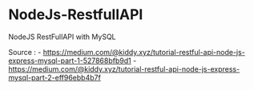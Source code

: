 # NodeJs-RestfullAPI

NodeJS RestFullAPI with MySQL

Source :  - https://medium.com/@kiddy.xyz/tutorial-restful-api-node-js-express-mysql-part-1-527868bfb9d1
          - https://medium.com/@kiddy.xyz/tutorial-restful-api-node-js-express-mysql-part-2-eff96ebb4b7f
